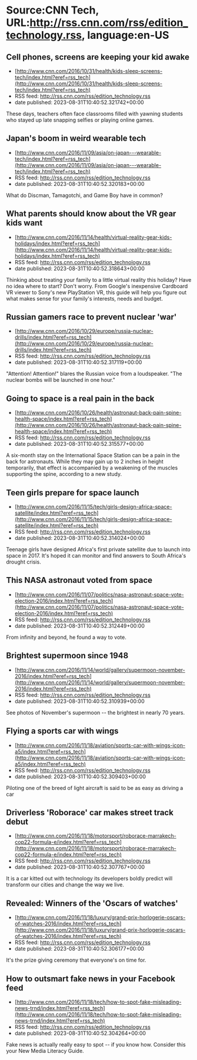# Source:CNN Tech, URL:http://rss.cnn.com/rss/edition_technology.rss, language:en-US

## Cell phones, screens are keeping your kid awake
 - [http://www.cnn.com/2016/10/31/health/kids-sleep-screens-tech/index.html?eref=rss_tech](http://www.cnn.com/2016/10/31/health/kids-sleep-screens-tech/index.html?eref=rss_tech)
 - RSS feed: http://rss.cnn.com/rss/edition_technology.rss
 - date published: 2023-08-31T10:40:52.321742+00:00

These days, teachers often face classrooms filled with yawning students who stayed up late snapping selfies or playing online games.

## Japan's boom in weird wearable tech
 - [http://www.cnn.com/2016/11/09/asia/on-japan---wearable-tech/index.html?eref=rss_tech](http://www.cnn.com/2016/11/09/asia/on-japan---wearable-tech/index.html?eref=rss_tech)
 - RSS feed: http://rss.cnn.com/rss/edition_technology.rss
 - date published: 2023-08-31T10:40:52.320183+00:00

What do Discman, Tamagotchi, and Game Boy have in common?

## What parents should know about the VR gear kids want
 - [http://www.cnn.com/2016/11/14/health/virtual-reality-gear-kids-holidays/index.html?eref=rss_tech](http://www.cnn.com/2016/11/14/health/virtual-reality-gear-kids-holidays/index.html?eref=rss_tech)
 - RSS feed: http://rss.cnn.com/rss/edition_technology.rss
 - date published: 2023-08-31T10:40:52.318643+00:00

Thinking about treating your family to a little virtual reality this holiday? Have no idea where to start? Don't worry. From Google's inexpensive Cardboard VR viewer to Sony's new PlayStation VR, this guide will help you figure out what makes sense for your family's interests, needs and budget.

## Russian gamers race to prevent nuclear 'war'
 - [http://www.cnn.com/2016/10/29/europe/russia-nuclear-drills/index.html?eref=rss_tech](http://www.cnn.com/2016/10/29/europe/russia-nuclear-drills/index.html?eref=rss_tech)
 - RSS feed: http://rss.cnn.com/rss/edition_technology.rss
 - date published: 2023-08-31T10:40:52.317119+00:00

"Attention! Attention!" blares the Russian voice from a loudspeaker. "The nuclear bombs will be launched in one hour."

## Going to space is a real pain in the back
 - [http://www.cnn.com/2016/10/26/health/astronaut-back-pain-spine-health-space/index.html?eref=rss_tech](http://www.cnn.com/2016/10/26/health/astronaut-back-pain-spine-health-space/index.html?eref=rss_tech)
 - RSS feed: http://rss.cnn.com/rss/edition_technology.rss
 - date published: 2023-08-31T10:40:52.315577+00:00

A six-month stay on the International Space Station can be a pain in the back for astronauts. While they may gain up to 2 inches in height temporarily, that effect is accompanied by a weakening of the muscles supporting the spine, according to a new study.

## Teen girls prepare for space launch
 - [http://www.cnn.com/2016/11/15/tech/girls-design-africa-space-satellite/index.html?eref=rss_tech](http://www.cnn.com/2016/11/15/tech/girls-design-africa-space-satellite/index.html?eref=rss_tech)
 - RSS feed: http://rss.cnn.com/rss/edition_technology.rss
 - date published: 2023-08-31T10:40:52.314024+00:00

Teenage girls have designed Africa's first private satellite due to launch into space in 2017. It's hoped it can monitor and find answers to South Africa's drought crisis.

## This NASA astronaut voted from space
 - [http://www.cnn.com/2016/11/07/politics/nasa-astronaut-space-vote-election-2016/index.html?eref=rss_tech](http://www.cnn.com/2016/11/07/politics/nasa-astronaut-space-vote-election-2016/index.html?eref=rss_tech)
 - RSS feed: http://rss.cnn.com/rss/edition_technology.rss
 - date published: 2023-08-31T10:40:52.312449+00:00

From infinity and beyond, he found a way to vote.

## Brightest supermoon since 1948
 - [http://www.cnn.com/2016/11/14/world/gallery/supermoon-november-2016/index.html?eref=rss_tech](http://www.cnn.com/2016/11/14/world/gallery/supermoon-november-2016/index.html?eref=rss_tech)
 - RSS feed: http://rss.cnn.com/rss/edition_technology.rss
 - date published: 2023-08-31T10:40:52.310939+00:00

See photos of November's supermoon -- the brightest in nearly 70 years.

## Flying a sports car with wings
 - [http://www.cnn.com/2016/11/18/aviation/sports-car-with-wings-icon-a5/index.html?eref=rss_tech](http://www.cnn.com/2016/11/18/aviation/sports-car-with-wings-icon-a5/index.html?eref=rss_tech)
 - RSS feed: http://rss.cnn.com/rss/edition_technology.rss
 - date published: 2023-08-31T10:40:52.309403+00:00

Piloting one of the breed of light aircraft is said to be as easy as driving a car

## Driverless 'Roborace' car makes street track debut
 - [http://www.cnn.com/2016/11/18/motorsport/roborace-marrakech-cop22-formula-e/index.html?eref=rss_tech](http://www.cnn.com/2016/11/18/motorsport/roborace-marrakech-cop22-formula-e/index.html?eref=rss_tech)
 - RSS feed: http://rss.cnn.com/rss/edition_technology.rss
 - date published: 2023-08-31T10:40:52.307767+00:00

It is a car kitted out with technology its developers boldly predict will transform our cities and change the way we live.

## Revealed: Winners of the 'Oscars of watches'
 - [http://www.cnn.com/2016/11/18/luxury/grand-prix-horlogerie-oscars-of-watches-2016/index.html?eref=rss_tech](http://www.cnn.com/2016/11/18/luxury/grand-prix-horlogerie-oscars-of-watches-2016/index.html?eref=rss_tech)
 - RSS feed: http://rss.cnn.com/rss/edition_technology.rss
 - date published: 2023-08-31T10:40:52.306177+00:00

It's the prize giving ceremony that everyone's on time for.

## How to outsmart fake news in your Facebook feed
 - [http://www.cnn.com/2016/11/18/tech/how-to-spot-fake-misleading-news-trnd/index.html?eref=rss_tech](http://www.cnn.com/2016/11/18/tech/how-to-spot-fake-misleading-news-trnd/index.html?eref=rss_tech)
 - RSS feed: http://rss.cnn.com/rss/edition_technology.rss
 - date published: 2023-08-31T10:40:52.304264+00:00

Fake news is actually really easy to spot -- if you know how. Consider this your New Media Literacy Guide.


